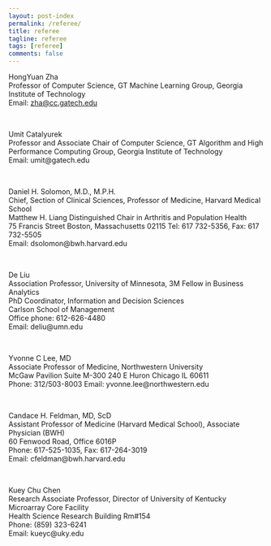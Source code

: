 ```yaml
---
layout: post-index
permalink: /referee/
title: referee
tagline: referee
tags: [referee]
comments: false
---
```



HongYuan Zha<br/>
Professor of Computer Science, GT Machine Learning Group, Georgia Institute of Technology<br />
Email: zha@cc.gatech.edu
<br /> 
<p>&nbsp;</p>
Umit Catalyurek<br />
Professor and Associate Chair of Computer Science, GT Algorithm and High Performance Computing Group, Georgia
Institute of Technology<br />
Email: umit@gatech.edu
<br /> 
<p>&nbsp;</p>
Daniel H. Solomon, M.D., M.P.H.<br />
Chief, Section of Clinical Sciences, Professor of Medicine, Harvard Medical School<br />
Matthew H. Liang Distinguished Chair in Arthritis and Population Health<br />
75 Francis Street Boston, Massachusetts 02115 Tel: 617 732-5356, Fax: 617 732-5505<br />
Email: dsolomon@bwh.harvard.edu
<br /> 
<p>&nbsp;</p>
De Liu<br />
Association Professor, University of Minnesota, 3M Fellow in Business Analytics<br />
PhD Coordinator, Information and Decision Sciences<br />
Carlson School of Management<br />
Office phone: 612-626-4480<br />
Email: deliu@umn.edu
<br /> 
<p>&nbsp;</p>
Yvonne C Lee, MD<br />
Associate Professor of Medicine, Northwestern University<br />
McGaw Pavilion Suite M-300 240 E Huron Chicago IL 60611<br />
Phone: 312/503-8003 Email: yvonne.lee@northwestern.edu
<br /> 
<p>&nbsp;</p>
Candace H. Feldman, MD, ScD<br />
Assistant Professor of Medicine (Harvard Medical School), Associate Physician (BWH)<br />
60 Fenwood Road, Office 6016P<br />
Phone: 617-525-1035, Fax: 617-264-3019<br />
Email: cfeldman@bwh.harvard.edu
<br /> 
<p>&nbsp;</p>
Kuey Chu Chen<br />
Research Associate Professor, Director of University of Kentucky Microarray Core Facility<br />
Health Science Research Building Rm#154<br />
Phone: (859) 323-6241<br />
Email: kueyc@uky.edu
